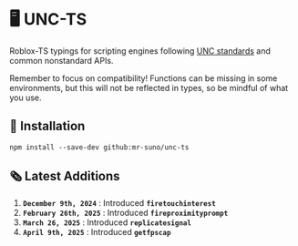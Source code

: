 # 🖥️ UNC-TS

Roblox-TS typings for scripting engines following [UNC standards](https://github.com/unified-naming-convention/NamingStandard) and common nonstandard APIs.

Remember to focus on compatibility! Functions can be missing in some environments, but this will not be reflected in types, so be mindful of what you use.

## 🔌 Installation

```
npm install --save-dev github:mr-suno/unc-ts
```

## 🗞️ Latest Additions
1. **`December 9th, 2024`** : Introduced **`firetouchinterest`**
2. **`February 26th, 2025`** : Introduced **`fireproximityprompt`**
3. **`March 26, 2025`** : Introduced **`replicatesignal`**
4. **`April 9th, 2025`** : Introduced **`getfpscap`**
